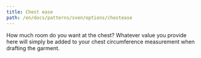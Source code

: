 ```yaml
---
title: Chest ease
path: /en/docs/patterns/sven/options/chestease
---
```


How much room do you want at the chest? Whatever value you provide here will simply be added to your chest circumference measurement when drafting the garment.